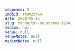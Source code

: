 ```yaml
---
sequence: 2
imdbId: tt0025464
date: 2008-05-15
slug: manhattan-melodrama-1934
medium: null
venue: null
venueNotes: null
mediumNotes: null
---
```


